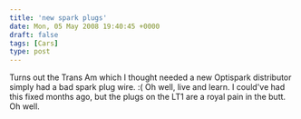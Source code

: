 ```yaml
---
title: 'new spark plugs'
date: Mon, 05 May 2008 19:40:45 +0000
draft: false
tags: [Cars]
type: post
---
```


Turns out the Trans Am which I thought needed a new Optispark distributor simply had a bad spark plug wire. :( Oh well, live and learn. I could've had this fixed months ago, but the plugs on the LT1 are a royal pain in the butt. Oh well.